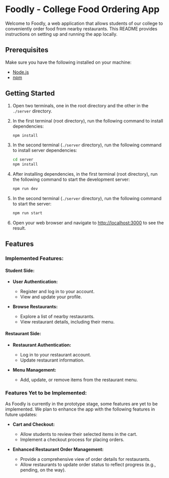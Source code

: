 # Foodly - College Food Ordering App

Welcome to Foodly, a web application that allows students of our college to conveniently order food from nearby restaurants. This README provides instructions on setting up and running the app locally.

## Prerequisites

Make sure you have the following installed on your machine:

- [Node.js](https://nodejs.org/)
- [npm](https://www.npmjs.com/)

## Getting Started

1. Open two terminals, one in the root directory and the other in the `./server` directory.

2. In the first terminal (root directory), run the following command to install dependencies:

   ```bash
   npm install
   ```

3. In the second terminal (`./server` directory), run the following command to install server dependencies:

   ```bash
   cd server
   npm install
   ```

4. After installing dependencies, in the first terminal (root directory), run the following command to start the development server:

   ```bash
   npm run dev
   ```

5. In the second terminal (`./server` directory), run the following command to start the server:

   ```bash
   npm run start
   ```

6. Open your web browser and navigate to [http://localhost:3000](http://localhost:3000) to see the result.

## Features

### Implemented Features:

#### Student Side:

- **User Authentication:**

  - Register and log in to your account.
  - View and update your profile.

- **Browse Restaurants:**

  - Explore a list of nearby restaurants.
  - View restaurant details, including their menu.

#### Restaurant Side:

- **Restaurant Authentication:**

  - Log in to your restaurant account.
  - Update restaurant information.

- **Menu Management:**

  - Add, update, or remove items from the restaurant menu.

### Features Yet to be Implemented:

As Foodly is currently in the prototype stage, some features are yet to be implemented. We plan to enhance the app with the following features in future updates:

- **Cart and Checkout:**

  - Allow students to review their selected items in the cart.
  - Implement a checkout process for placing orders.

- **Enhanced Restaurant Order Management:**
  - Provide a comprehensive view of order details for restaurants.
  - Allow restaurants to update order status to reflect progress (e.g., pending, on the way).
